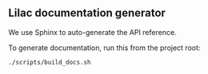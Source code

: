 ## Lilac documentation generator

We use Sphinx to auto-generate the API reference.

To generate documentation, run this from the project root:

```bash
./scripts/build_docs.sh
```

